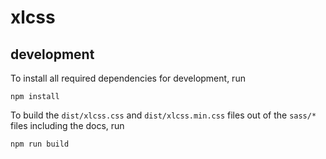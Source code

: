 # xlcss

## development
To install all required dependencies for development, run

```
npm install
```

To build the `dist/xlcss.css` and `dist/xlcss.min.css` files out of the `sass/*` files including the docs, run 

```
npm run build
```
